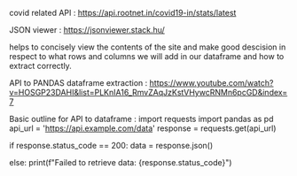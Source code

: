 covid related API :
        https://api.rootnet.in/covid19-in/stats/latest



JSON viewer :
      https://jsonviewer.stack.hu/

helps to concisely view the contents of the site and make good descision in respect to what rows and columns we will add in our dataframe and how to extract correctly.



API to PANDAS dataframe extraction :
      https://www.youtube.com/watch?v=HOSGP23DAHI&list=PLKnIA16_RmvZAqJzKstVHywcRNMn6pcGD&index=7



Basic outline for API to dataframe :
import requests
import pandas as pd
api_url = 'https://api.example.com/data'
response = requests.get(api_url)

if response.status_code == 200:
    data = response.json()
    
else:
    print(f"Failed to retrieve data: {response.status_code}")
